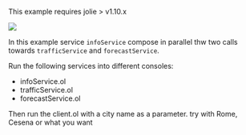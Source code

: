 This example requires jolie > v1.10.x

![](https://docs.jolie-lang.org/v1.10.x/.gitbook/assets/arch_parallel_example.png)

In this example service `infoService` compose in parallel thw two calls towards `trafficService` and `forecastService`.

Run the following services into different consoles:
- infoService.ol
- trafficService.ol
- forecastService.ol

Then run the client.ol with a city name as a parameter.
try with Rome, Cesena or what you want
